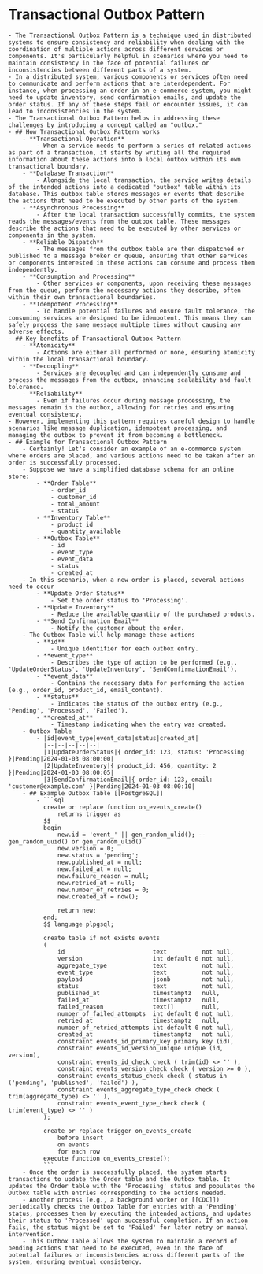 # Transactional Outbox Pattern
	- The Transactional Outbox Pattern is a technique used in distributed systems to ensure consistency and reliability when dealing with the coordination of multiple actions across different services or components. It's particularly helpful in scenarios where you need to maintain consistency in the face of potential failures or inconsistencies between different parts of a system.
	- In a distributed system, various components or services often need to communicate and perform actions that are interdependent. For instance, when processing an order in an e-commerce system, you might need to update inventory, send confirmation emails, and update the order status. If any of these steps fail or encounter issues, it can lead to inconsistencies in the system.
	- The Transactional Outbox Pattern helps in addressing these challenges by introducing a concept called an "outbox."
	- ## How Transactional Outbox Pattern works
		- **Transactional Operation**
			- When a service needs to perform a series of related actions as part of a transaction, it starts by writing all the required information about these actions into a local outbox within its own transactional boundary.
		- **Database Transaction**
			- Alongside the local transaction, the service writes details of the intended actions into a dedicated "outbox" table within its database. This outbox table stores messages or events that describe the actions that need to be executed by other parts of the system.
		- **Asynchronous Processing**
			- After the local transaction successfully commits, the system reads the messages/events from the outbox table. These messages describe the actions that need to be executed by other services or components in the system.
		- **Reliable Dispatch**
			- The messages from the outbox table are then dispatched or published to a message broker or queue, ensuring that other services or components interested in these actions can consume and process them independently.
		- **Consumption and Processing**
			- Other services or components, upon receiving these messages from the queue, perform the necessary actions they describe, often within their own transactional boundaries.
		- **Idempotent Processing**
			- To handle potential failures and ensure fault tolerance, the consuming services are designed to be idempotent. This means they can safely process the same message multiple times without causing any adverse effects.
	- ## Key benefits of Transactional Outbox Pattern
		- **Atomicity**
			- Actions are either all performed or none, ensuring atomicity within the local transactional boundary.
		- **Decoupling**
			- Services are decoupled and can independently consume and process the messages from the outbox, enhancing scalability and fault tolerance.
		- **Reliability**
			- Even if failures occur during message processing, the messages remain in the outbox, allowing for retries and ensuring eventual consistency.
	- However, implementing this pattern requires careful design to handle scenarios like message duplication, idempotent processing, and managing the outbox to prevent it from becoming a bottleneck.
	- ## Example for Transactional Outbox Pattern
		- Certainly! Let's consider an example of an e-commerce system where orders are placed, and various actions need to be taken after an order is successfully processed.
		- Suppose we have a simplified database schema for an online store:
			- **Order Table**
				- order_id
				- customer_id
				- total_amount
				- status
			- **Inventory Table**
				- product_id
				- quantity_available
			- **Outbox Table**
				- id
				- event_type
				- event_data
				- status
				- created_at
		- In this scenario, when a new order is placed, several actions need to occur
			- **Update Order Status**
				- Set the order status to 'Processing'.
			- **Update Inventory**
				- Reduce the available quantity of the purchased products.
			- **Send Confirmation Email**
				- Notify the customer about the order.
		- The Outbox Table will help manage these actions
			- **id**
				- Unique identifier for each outbox entry.
			- **event_type**
				- Describes the type of action to be performed (e.g., 'UpdateOrderStatus', 'UpdateInventory', 'SendConfirmationEmail').
			- **event_data**
				- Contains the necessary data for performing the action (e.g., order_id, product_id, email_content).
			- **status**
				- Indicates the status of the outbox entry (e.g., 'Pending', 'Processed', 'Failed').
			- **created_at**
				- Timestamp indicating when the entry was created.
		- Outbox Table
			- |id|event_type|event_data|status|created_at|
			  |--|--|--|--|--|
			  |1|UpdateOrderStatus|{ order_id: 123, status: 'Processing' }|Pending|2024-01-03 08:00:00|
			  |2|UpdateInventory|{ product_id: 456, quantity: 2 }|Pending|2024-01-03 08:00:05|
			  |3|SendConfirmationEmail|{ order_id: 123, email: 'customer@example.com' }|Pending|2024-01-03 08:00:10|
		- ## Example Outbox Table [[PostgreSQL]]
			- ```sql
			  create or replace function on_events_create()
			      returns trigger as
			  $$
			  begin
			      new.id = 'event_' || gen_random_ulid(); -- gen_random_uuid() or gen_random_ulid()
			      new.version = 0;
			      new.status = 'pending';
			      new.published_at = null;
			      new.failed_at = null;
			      new.failure_reason = null;
			      new.retried_at = null;
			      new.number_of_retries = 0;
			      new.created_at = now();
			  
			      return new;
			  end;
			  $$ language plpgsql;
			  
			  create table if not exists events
			  (
			      id                         text          not null,
			      version                    int default 0 not null,
			      aggregate_type             text          not null,
			      event_type                 text          not null,
			      payload                    jsonb         not null,
			      status                     text          not null,
			      published_at               timestamptz   null,
			      failed_at                  timestamptz   null,
			      failed_reason              text[]        null,
			      number_of_failed_attempts  int default 0 not null,
			      retried_at                 timestamptz   null,
			      number_of_retried_attempts int default 0 not null,
			      created_at                 timestamptz   not null,
			      constraint events_id_primary_key primary key (id),
			      constraint events_id_version_unique unique (id, version),
			      constraint events_id_check check ( trim(id) <> '' ),
			      constraint events_version_check check ( version >= 0 ),
			      constraint events_status_check check ( status in ('pending', 'published', 'failed') ),
			      constraint events_aggregate_type_check check ( trim(aggregate_type) <> '' ),
			      constraint events_event_type_check check ( trim(event_type) <> '' )
			  );
			  
			  create or replace trigger on_events_create
			      before insert
			      on events
			      for each row
			  execute function on_events_create();
			  ```
		- Once the order is successfully placed, the system starts transactions to update the Order table and the Outbox table. It updates the Order table with the 'Processing' status and populates the Outbox table with entries corresponding to the actions needed.
		- Another process (e.g., a background worker or [[CDC]]) periodically checks the Outbox Table for entries with a 'Pending' status, processes them by executing the intended actions, and updates their status to 'Processed' upon successful completion. If an action fails, the status might be set to 'Failed' for later retry or manual intervention.
		- This Outbox Table allows the system to maintain a record of pending actions that need to be executed, even in the face of potential failures or inconsistencies across different parts of the system, ensuring eventual consistency.